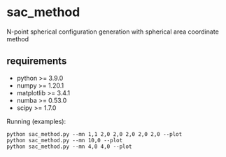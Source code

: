 # sac_method
N-point spherical configuration generation with spherical area coordinate method

## requirements
- python >= 3.9.0
- numpy >= 1.20.1
- matplotlib >= 3.4.1
- numba >= 0.53.0
- scipy >= 1.7.0

Running (examples):

    python sac_method.py --mn 1,1 2,0 2,0 2,0 2,0 2,0 --plot
    python sac_method.py --mn 10,0 --plot
    python sac_method.py --mn 4,0 4,0 --plot

